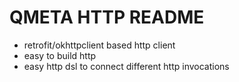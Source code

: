 # QMETA HTTP README

- retrofit/okhttpclient based http client
- easy to build http
- easy http dsl to connect different http invocations
